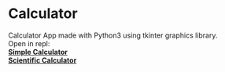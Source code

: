# Calculator
Calculator App made with Python3 using tkinter graphics library.<br>
Open in repl:<br>
[**Simple Calculator**](https://replit.com/@sabinmhx/python-simple-calculator)  
[**Scientific Calculator**](https://replit.com/@sabinmhx/python-scientific-calculator)  

